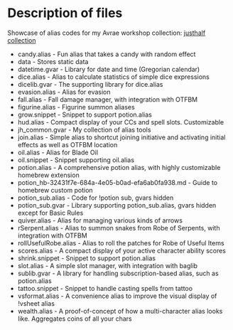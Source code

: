 # Description of files

Showcase of alias codes for my Avrae workshop collection: [justhalf
collection](https://avrae.io/dashboard/workshop/66ad8333a0eb669b5d27e97f)

* candy.alias - Fun alias that takes a candy with random effect
* data - Stores static data
* datetime.gvar - Library for date and time (Gregorian calendar)
* dice.alias - Alias to calculate statistics of simple dice expressions
* dicelib.gvar - The supporting library for dice.alias
* evasion.alias - Alias for evasion
* fall.alias - Fall damage manager, with integration with OTFBM
* figurine.alias - Figurine summon aliases
* grow.snippet - Snippet to support potion.alias
* hud.alias - Compact display of your CCs and spell slots. Customizable
* jh_common.gvar - My collection of alias tools
* join.alias - Simple alias to shortcut joining initiative and activating initial effects as well as OTFBM location
* oil.alias - Alias for Blade Oil
* oil.snippet - Snippet supporting oil.alias
* potion.alias - A comprehensive potion alias, with highly customizable homebrew extension
* potion_hb-32431f7e-684a-4e05-b0ad-efa6ab0fa938.md - Guide to homebrew custom potion
* potion_sub.alias - Code for !potion sub, gvars hidden
* potion_sub.gvar - Library supporting potion_sub.alias, gvars hidden except for Basic Rules
* quiver.alias - Alias for managing various kinds of arrows
* rSerpent.alias - Alias to summon snakes from Robe of Serpents, with integration with OTFBM
* rollUsefulRobe.alias - Alias to roll the patches for Robe of Useful Items
* scores.alias - A compact display of your active character ability scores
* shrink.snippet - Snippet to support potion.alias
* slot.alias - A simple slot manager, with integration with baglib
* sublib.gvar - A library for handling subscription-based alias, such as potion.alias
* tattoo.snippet - Snippet to handle casting spells from tattoo
* vsformat.alias - A convenience alias to improve the visual display of !vsheet alias
* wealth.alias - A proof-of-concept of how a multi-character alias looks like. Aggregates coins of all your chars
